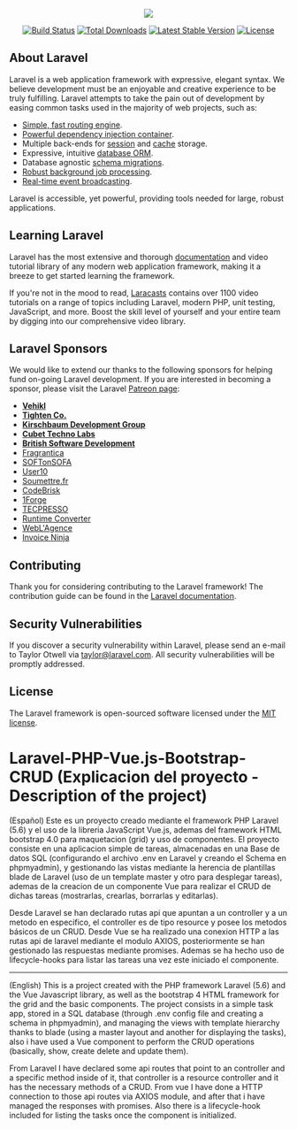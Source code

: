 <p align="center"><img src="https://laravel.com/assets/img/components/logo-laravel.svg"></p>

<p align="center">
<a href="https://travis-ci.org/laravel/framework"><img src="https://travis-ci.org/laravel/framework.svg" alt="Build Status"></a>
<a href="https://packagist.org/packages/laravel/framework"><img src="https://poser.pugx.org/laravel/framework/d/total.svg" alt="Total Downloads"></a>
<a href="https://packagist.org/packages/laravel/framework"><img src="https://poser.pugx.org/laravel/framework/v/stable.svg" alt="Latest Stable Version"></a>
<a href="https://packagist.org/packages/laravel/framework"><img src="https://poser.pugx.org/laravel/framework/license.svg" alt="License"></a>
</p>

## About Laravel

Laravel is a web application framework with expressive, elegant syntax. We believe development must be an enjoyable and creative experience to be truly fulfilling. Laravel attempts to take the pain out of development by easing common tasks used in the majority of web projects, such as:

- [Simple, fast routing engine](https://laravel.com/docs/routing).
- [Powerful dependency injection container](https://laravel.com/docs/container).
- Multiple back-ends for [session](https://laravel.com/docs/session) and [cache](https://laravel.com/docs/cache) storage.
- Expressive, intuitive [database ORM](https://laravel.com/docs/eloquent).
- Database agnostic [schema migrations](https://laravel.com/docs/migrations).
- [Robust background job processing](https://laravel.com/docs/queues).
- [Real-time event broadcasting](https://laravel.com/docs/broadcasting).

Laravel is accessible, yet powerful, providing tools needed for large, robust applications.

## Learning Laravel

Laravel has the most extensive and thorough [documentation](https://laravel.com/docs) and video tutorial library of any modern web application framework, making it a breeze to get started learning the framework.

If you're not in the mood to read, [Laracasts](https://laracasts.com) contains over 1100 video tutorials on a range of topics including Laravel, modern PHP, unit testing, JavaScript, and more. Boost the skill level of yourself and your entire team by digging into our comprehensive video library.

## Laravel Sponsors

We would like to extend our thanks to the following sponsors for helping fund on-going Laravel development. If you are interested in becoming a sponsor, please visit the Laravel [Patreon page](https://patreon.com/taylorotwell):

- **[Vehikl](https://vehikl.com/)**
- **[Tighten Co.](https://tighten.co)**
- **[Kirschbaum Development Group](https://kirschbaumdevelopment.com)**
- **[Cubet Techno Labs](https://cubettech.com)**
- **[British Software Development](https://www.britishsoftware.co)**
- [Fragrantica](https://www.fragrantica.com)
- [SOFTonSOFA](https://softonsofa.com/)
- [User10](https://user10.com)
- [Soumettre.fr](https://soumettre.fr/)
- [CodeBrisk](https://codebrisk.com)
- [1Forge](https://1forge.com)
- [TECPRESSO](https://tecpresso.co.jp/)
- [Runtime Converter](http://runtimeconverter.com/)
- [WebL'Agence](https://weblagence.com/)
- [Invoice Ninja](https://www.invoiceninja.com)

## Contributing

Thank you for considering contributing to the Laravel framework! The contribution guide can be found in the [Laravel documentation](https://laravel.com/docs/contributions).

## Security Vulnerabilities

If you discover a security vulnerability within Laravel, please send an e-mail to Taylor Otwell via [taylor@laravel.com](mailto:taylor@laravel.com). All security vulnerabilities will be promptly addressed.

## License

The Laravel framework is open-sourced software licensed under the [MIT license](https://opensource.org/licenses/MIT).

# Laravel-PHP-Vue.js-Bootstrap-CRUD (Explicacion del proyecto - Description of the project)

(Español)
Este es un proyecto creado mediante el framework PHP Laravel (5.6) y el uso de la libreria JavaScript Vue.js, ademas del framework HTML bootstrap 4.0 para maquetacion (grid) y uso de componentes. El proyecto consiste en una aplicacion simple de tareas, almacenadas en una Base de datos SQL (configurando el archivo .env en Laravel y creando el Schema en phpmyadmin), y gestionando las vistas mediante la herencia de plantillas blade de Laravel (uso de un template master y otro para desplegar tareas), ademas de la creacion de un componente Vue para realizar el CRUD de dichas tareas (mostrarlas, crearlas, borrarlas y editarlas). 

Desde Laravel se han declarado rutas api que apuntan a un controller y a un metodo en especifico, el controller es de tipo resource y posee los metodos básicos de un CRUD. Desde Vue se ha realizado una conexion HTTP a las rutas api de laravel mediante el modulo AXIOS, posteriormente se han gestionado las respuestas mediante promises. Ademas se ha hecho uso de lifecycle-hooks para listar las tareas una vez este iniciado el componente. 

------------------------------------------------------------------------------------------------------------------------------


(English)
This is a project created with the PHP framework Laravel (5.6) and the Vue Javascript library, as well as the bootstrap 4 HTML framework for the grid and the basic components. The project consists in a simple task app, stored in a SQL database (through .env config file and creating a schema in phpmyadmin), and managing the views with template hierarchy thanks to blade (using a master layout and another for displaying the tasks), also i have used a Vue component to perform the CRUD operations (basically, show, create delete and update them).

From Laravel I have declared some api routes that point to an controller and a specific method inside of it, that controller is a resource controller and it has the necessary methods of a CRUD. From vue I have done a HTTP connection to those api routes via AXIOS module, and after that i have managed the responses with promises. Also there is a lifecycle-hook included for listing the tasks once the component is initialized.
